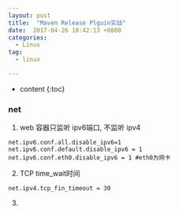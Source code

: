 ```yaml
---
layout: post
title:  "Maven Release Plguin实战"
date:  2017-04-26 18:42:13 +0800
categories:
  - Linux
tag:
  - linux

---
```


* content
{:toc}


### net

1. web 容器只监听 ipv6端口, 不监听 ipv4
```
net.ipv6.conf.all.disable_ipv6=1
net.ipv6.conf.default.disable_ipv6 = 1
net.ipv6.conf.eth0.disable_ipv6 = 1 #eth0为网卡
```

2. TCP time_wait时间
```
net.ipv4.tcp_fin_timeout = 30
```

3.

